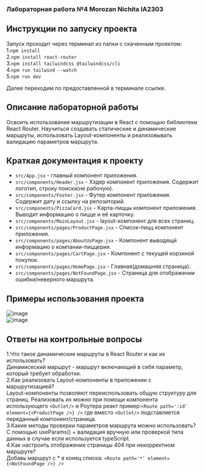 
### Лабораторная работа №4 Morozan Nichita IA2303
## Инструкции по запуску проекта

Запуск проходит через терминал из папки c скаченным проектом:  
1.`npm install`  
2.`npm install react-router`  
3.`npm install tailwindcss @tailwindcss/cli`  
4.`npm run tailwind --watch`  
5.`npm run dev`  

Далее переходим по предоставленной в терминале ссылке.

## Описание лабораторной работы
  Освоить использование маршрутизации в React с помощью библиотеки React Router. Научиться создавать статические и динамические маршруты, использовать Layout-компоненты и реализовывать валидацию параметров маршрута.
## Краткая документация к проекту
- `src/App.jsx` -  главный компонент приложения.
- `src/сomponents/Header.jsx` -  Хэдер компонент приложения. Содержит логотип, строку поиска(не рабочую).  
- `src/сomponents/Footer.jsx` -  Футер компонент приложения. Содержит дату и ссылку на репозиторий.  
- `src/сomponents/PizzaCard.jsx` - Карта-пиццы компонент приложения. Выводит информацию о пицце и её карточку.  
- `src/сomponents/MainLayout.jsx` -  layout-компонент для всех страниц.  
- `src/сomponents/pages/ProductPage.jsx` - Список-пицц компонент приложения.  
- `src/сomponents/pages/AboutUsPage.jsx` - Компонент выводящй информацию о компании-пиццерии.  
- `src/сomponents/pages/CartPage.jsx` - Компонент с текущей корзиной покупок.   
- `src/сomponents/pages/HomePage.jsx` - Главная(домашняя страница).  
- `src/сomponents/pages/NotFoundPage.jsx` - Страница для отображении ошибки/неверного маршрута.  

 
## Примеры использования проекта  

![image](https://github.com/user-attachments/assets/6196f44f-bfcc-425f-bd40-11465dfacca2)  
![image](https://github.com/user-attachments/assets/00ab7701-e579-4cab-8518-3cf14bbefac9)


## Ответы на контрольные вопросы
  
1.Что такое динамические маршруты в React Router и как их использовать?  
Динамисеский маршрут - маршрут включающий в себя параметр, который требует обработки.  
2.Как реализовать Layout-компоненты в приложении с маршрутизацией?  
Layout-компоненты позволяют переиспользовать общую структуру для страниц. Реализовать их можно при помощи компонента  использующего `<Outlet/>` и Роутера реакт пример:` <Route path=':id' element={<ProductPage />} /> ` где вместо `<Outlet/>` подставляется переданный компонент/страница.  
3.Какие методы проверки параметров маршрута можно использовать?  
С помощью useParams() + валидация вручную или проверкой типа данных в случае если используется typeScript.  
4.Как настроить отображение страницы 404 при некорректном маршруте?  
Добавь маршрут с * в конец списка: `<Route path='*' element={<NotFoundPage />} /> `



